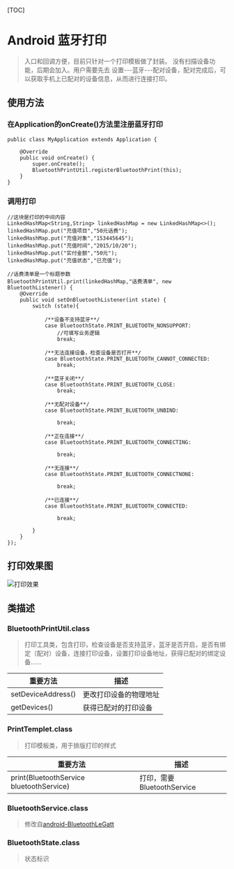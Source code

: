 
[TOC]

# Android 蓝牙打印
> 入口和回调方便，目前只针对一个打印模板做了封装。 没有扫描设备功能，后期会加入。用户需要先去  设置---蓝牙---配对设备，配对完成后，可以获取手机上已配对的设备信息，从而进行连接打印。

## 使用方法

### 在Application的onCreate()方法里注册蓝牙打印
```
public class MyApplication extends Application {

    @Override
    public void onCreate() {
        super.onCreate();
        BluetoothPrintUtil.registerBluetoothPrint(this);
    }
}
```
### 调用打印

```
//这块是打印的中间内容
LinkedHashMap<String,String> linkedHashMap = new LinkedHashMap<>();
linkedHashMap.put("充值项目","50元话费");
linkedHashMap.put("充值对象","153445645");
linkedHashMap.put("充值时间","2015/10/20");
linkedHashMap.put("实付金额","50元");
linkedHashMap.put("充值状态","已充值");

//话费清单是一个标题参数
BluetoothPrintUtil.print(linkedHashMap,"话费清单", new BluetoothListener() {
    @Override
    public void setOnBluetoothListener(int state) {
        switch (state){

            /**设备不支持蓝牙**/
            case BluetoothState.PRINT_BLUETOOTH_NONSUPPORT:
                //可填写业务逻辑
                break;

            /**无法连接设备，检查设备是否打开**/
            case BluetoothState.PRINT_BLUETOOTH_CANNOT_CONNECTED:
                break;

            /**蓝牙关闭**/
            case BluetoothState.PRINT_BLUETOOTH_CLOSE:
                break;

            /**无配对设备**/
            case BluetoothState.PRINT_BLUETOOTH_UNBIND:

                break;

            /**正在连接**/
            case BluetoothState.PRINT_BLUETOOTH_CONNECTING:

                break;

            /**无连接**/
            case BluetoothState.PRINT_BLUETOOTH_CONNECTNONE:

                break;

            /**已连接**/
            case BluetoothState.PRINT_BLUETOOTH_CONNECTED:

                break;

        }
    }
});
```

## 打印效果图

![打印效果](http://7xpu0p.com1.z0.glb.clouddn.com/bluetoothprint.png)

## 类描述

### BluetoothPrintUtil.class
> 打印工具类，包含打印，检查设备是否支持蓝牙，蓝牙是否开启，是否有绑定（配对）设备，连接打印设备，设置打印设备地址，获得已配对的绑定设备......

重要方法  | 描述
------------- | -------------
setDeviceAddress()  | 更改打印设备的物理地址
getDevices()  | 获得已配对的打印设备

### PrintTemplet.class
> 打印模板类，用于排版打印的样式

重要方法  | 描述
------------- | -------------
print(BluetoothService bluetoothService)  | 打印，需要BluetoothService

### BluetoothService.class

> 修改自[android-BluetoothLeGatt](https://github.com/googlesamples/android-BluetoothLeGatt/blob/master/Application/src/main/java/com/example/android/bluetoothlegatt/BluetoothLeService.java)

### BluetoothState.class

> 状态标识
